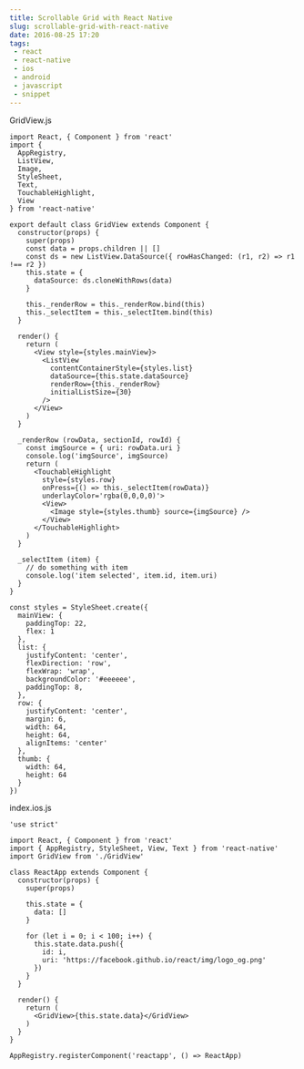 ```yaml
---
title: Scrollable Grid with React Native 
slug: scrollable-grid-with-react-native
date: 2016-08-25 17:20
tags: 
 - react
 - react-native
 - ios
 - android
 - javascript
 - snippet
---
```


GridView.js

    import React, { Component } from 'react'
    import {
      AppRegistry,
      ListView,
      Image,
      StyleSheet,
      Text,
      TouchableHighlight,
      View
    } from 'react-native'

    export default class GridView extends Component {
      constructor(props) {
        super(props)
        const data = props.children || []
        const ds = new ListView.DataSource({ rowHasChanged: (r1, r2) => r1 !== r2 })
        this.state = {
          dataSource: ds.cloneWithRows(data)
        }

        this._renderRow = this._renderRow.bind(this)
        this._selectItem = this._selectItem.bind(this)
      }

      render() {
        return (
          <View style={styles.mainView}>
            <ListView
              contentContainerStyle={styles.list}
              dataSource={this.state.dataSource}
              renderRow={this._renderRow}
              initialListSize={30}
            />
          </View>
        )
      }

      _renderRow (rowData, sectionId, rowId) {
        const imgSource = { uri: rowData.uri }
        console.log('imgSource', imgSource)
        return (
          <TouchableHighlight
            style={styles.row}
            onPress={() => this._selectItem(rowData)}
            underlayColor='rgba(0,0,0,0)'>
            <View>
              <Image style={styles.thumb} source={imgSource} />
            </View>
          </TouchableHighlight>
        )
      }

      _selectItem (item) {
        // do something with item
        console.log('item selected', item.id, item.uri)
      }
    }

    const styles = StyleSheet.create({
      mainView: {
        paddingTop: 22,
        flex: 1
      },
      list: {
        justifyContent: 'center',
        flexDirection: 'row',
        flexWrap: 'wrap',
        backgroundColor: '#eeeeee',
        paddingTop: 8,
      },
      row: {
        justifyContent: 'center',
        margin: 6,
        width: 64,
        height: 64,
        alignItems: 'center'
      },
      thumb: {
        width: 64,
        height: 64
      }
    })

index.ios.js

    'use strict'

    import React, { Component } from 'react'
    import { AppRegistry, StyleSheet, View, Text } from 'react-native'
    import GridView from './GridView'

    class ReactApp extends Component {
      constructor(props) {
        super(props)

        this.state = {
          data: []
        }

        for (let i = 0; i < 100; i++) {
          this.state.data.push({
            id: i,
            uri: 'https://facebook.github.io/react/img/logo_og.png'
          })
        }    
      }

      render() {
        return (
          <GridView>{this.state.data}</GridView>
        )
      }
    }

    AppRegistry.registerComponent('reactapp', () => ReactApp)

